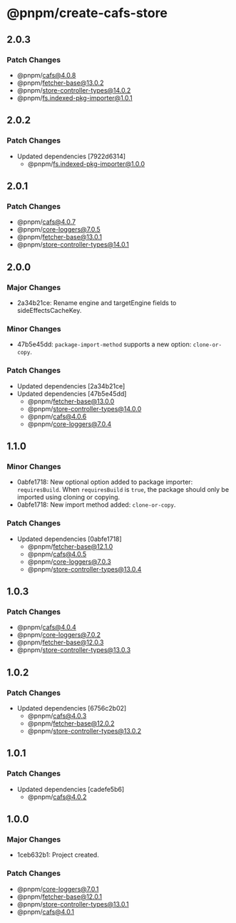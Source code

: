 # @pnpm/create-cafs-store

## 2.0.3

### Patch Changes

- @pnpm/cafs@4.0.8
- @pnpm/fetcher-base@13.0.2
- @pnpm/store-controller-types@14.0.2
- @pnpm/fs.indexed-pkg-importer@1.0.1

## 2.0.2

### Patch Changes

- Updated dependencies [7922d6314]
  - @pnpm/fs.indexed-pkg-importer@1.0.0

## 2.0.1

### Patch Changes

- @pnpm/cafs@4.0.7
- @pnpm/core-loggers@7.0.5
- @pnpm/fetcher-base@13.0.1
- @pnpm/store-controller-types@14.0.1

## 2.0.0

### Major Changes

- 2a34b21ce: Rename engine and targetEngine fields to sideEffectsCacheKey.

### Minor Changes

- 47b5e45dd: `package-import-method` supports a new option: `clone-or-copy`.

### Patch Changes

- Updated dependencies [2a34b21ce]
- Updated dependencies [47b5e45dd]
  - @pnpm/fetcher-base@13.0.0
  - @pnpm/store-controller-types@14.0.0
  - @pnpm/cafs@4.0.6
  - @pnpm/core-loggers@7.0.4

## 1.1.0

### Minor Changes

- 0abfe1718: New optional option added to package importer: `requiresBuild`. When `requiresBuild` is `true`, the package should only be imported using cloning or copying.
- 0abfe1718: New import method added: `clone-or-copy`.

### Patch Changes

- Updated dependencies [0abfe1718]
  - @pnpm/fetcher-base@12.1.0
  - @pnpm/cafs@4.0.5
  - @pnpm/core-loggers@7.0.3
  - @pnpm/store-controller-types@13.0.4

## 1.0.3

### Patch Changes

- @pnpm/cafs@4.0.4
- @pnpm/core-loggers@7.0.2
- @pnpm/fetcher-base@12.0.3
- @pnpm/store-controller-types@13.0.3

## 1.0.2

### Patch Changes

- Updated dependencies [6756c2b02]
  - @pnpm/cafs@4.0.3
  - @pnpm/fetcher-base@12.0.2
  - @pnpm/store-controller-types@13.0.2

## 1.0.1

### Patch Changes

- Updated dependencies [cadefe5b6]
  - @pnpm/cafs@4.0.2

## 1.0.0

### Major Changes

- 1ceb632b1: Project created.

### Patch Changes

- @pnpm/core-loggers@7.0.1
- @pnpm/fetcher-base@12.0.1
- @pnpm/store-controller-types@13.0.1
- @pnpm/cafs@4.0.1

